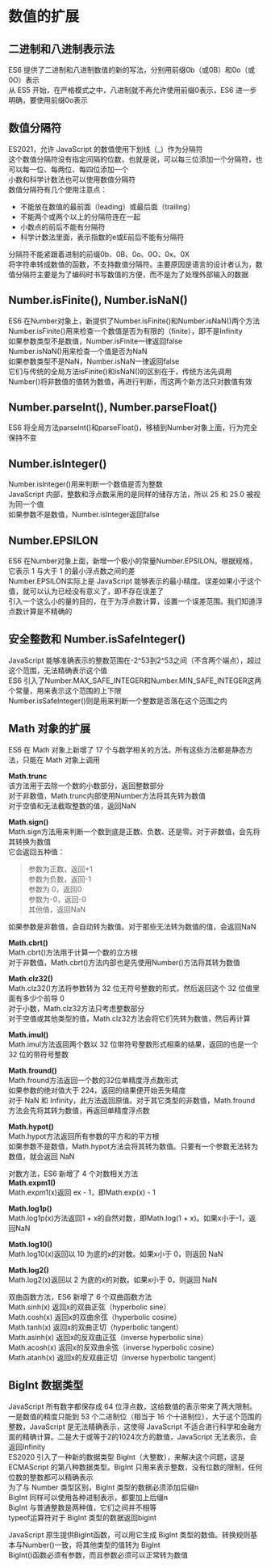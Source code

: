 数值的扩展
===

二进制和八进制表示法 
---

ES6 提供了二进制和八进制数值的新的写法，分别用前缀0b（或0B）和0o（或0O）表示  
从 ES5 开始，在严格模式之中，八进制就不再允许使用前缀0表示，ES6 进一步明确，要使用前缀0o表示  


数值分隔符
---

ES2021，允许 JavaScript 的数值使用下划线（_）作为分隔符  
这个数值分隔符没有指定间隔的位数，也就是说，可以每三位添加一个分隔符，也可以每一位、每两位、每四位添加一个  
小数和科学计数法也可以使用数值分隔符  
数值分隔符有几个使用注意点：  
* 不能放在数值的最前面（leading）或最后面（trailing）  
* 不能两个或两个以上的分隔符连在一起  
* 小数点的前后不能有分隔符  
* 科学计数法里面，表示指数的e或E前后不能有分隔符  

分隔符不能紧跟着进制的前缀0b、0B、0o、0O、0x、0X  
将字符串转成数值的函数，不支持数值分隔符。主要原因是语言的设计者认为，数值分隔符主要是为了编码时书写数值的方便，而不是为了处理外部输入的数据  


Number.isFinite(), Number.isNaN()
---

ES6 在Number对象上，新提供了Number.isFinite()和Number.isNaN()两个方法  
Number.isFinite()用来检查一个数值是否为有限的（finite），即不是Infinity  
如果参数类型不是数值，Number.isFinite一律返回false  
Number.isNaN()用来检查一个值是否为NaN  
如果参数类型不是NaN，Number.isNaN一律返回false  
它们与传统的全局方法isFinite()和isNaN()的区别在于，传统方法先调用Number()将非数值的值转为数值，再进行判断，而这两个新方法只对数值有效  



Number.parseInt(), Number.parseFloat() 
---

ES6 将全局方法parseInt()和parseFloat()，移植到Number对象上面，行为完全保持不变  


Number.isInteger()
---

Number.isInteger()用来判断一个数值是否为整数  
JavaScript 内部，整数和浮点数采用的是同样的储存方法，所以 25 和 25.0 被视为同一个值  
如果参数不是数值，Number.isInteger返回false 


Number.EPSILON
---

ES6 在Number对象上面，新增一个极小的常量Number.EPSILON。根据规格，它表示 1 与大于 1 的最小浮点数之间的差  
Number.EPSILON实际上是 JavaScript 能够表示的最小精度。误差如果小于这个值，就可以认为已经没有意义了，即不存在误差了  
引入一个这么小的量的目的，在于为浮点数计算，设置一个误差范围。我们知道浮点数计算是不精确的  



安全整数和 Number.isSafeInteger()
---

JavaScript 能够准确表示的整数范围在-2^53到2^53之间（不含两个端点），超过这个范围，无法精确表示这个值  
ES6 引入了Number.MAX_SAFE_INTEGER和Number.MIN_SAFE_INTEGER这两个常量，用来表示这个范围的上下限  
Number.isSafeInteger()则是用来判断一个整数是否落在这个范围之内  


Math 对象的扩展
---

ES6 在 Math 对象上新增了 17 个与数学相关的方法。所有这些方法都是静态方法，只能在 Math 对象上调用  

**Math.trunc**  
该方法用于去除一个数的小数部分，返回整数部分  
对于非数值，Math.trunc内部使用Number方法将其先转为数值  
对于空值和无法截取整数的值，返回NaN  

**Math.sign()**    
Math.sign方法用来判断一个数到底是正数、负数、还是零。对于非数值，会先将其转换为数值  
它会返回五种值： 
  
> 参数为正数，返回+1  
> 参数为负数，返回-1  
> 参数为 0，返回0  
> 参数为-0，返回-0  
> 其他值，返回NaN  

如果参数是非数值，会自动转为数值。对于那些无法转为数值的值，会返回NaN  

**Math.cbrt()**   
Math.cbrt()方法用于计算一个数的立方根  
对于非数值，Math.cbrt()方法内部也是先使用Number()方法将其转为数值  

**Math.clz32()**  
Math.clz32()方法将参数转为 32 位无符号整数的形式，然后返回这个 32 位值里面有多少个前导 0  
对于小数，Math.clz32方法只考虑整数部分  
对于空值或其他类型的值，Math.clz32方法会将它们先转为数值，然后再计算  

**Math.imul()**  
Math.imul方法返回两个数以 32 位带符号整数形式相乘的结果，返回的也是一个 32 位的带符号整数  

**Math.fround()**  
Math.fround方法返回一个数的32位单精度浮点数形式  
如果参数的绝对值大于 224，返回的结果便开始丢失精度  
对于 NaN 和 Infinity，此方法返回原值。对于其它类型的非数值，Math.fround 方法会先将其转为数值，再返回单精度浮点数  

**Math.hypot()**  
Math.hypot方法返回所有参数的平方和的平方根  
如果参数不是数值，Math.hypot方法会将其转为数值。只要有一个参数无法转为数值，就会返回 NaN  

对数方法，ES6 新增了 4 个对数相关方法  
**Math.expm1()**  
Math.expm1(x)返回 ex - 1，即Math.exp(x) - 1  

**Math.log1p()**  
Math.log1p(x)方法返回1 + x的自然对数，即Math.log(1 + x)。如果x小于-1，返回NaN  

**Math.log10()**  
Math.log10(x)返回以 10 为底的x的对数。如果x小于 0，则返回 NaN  

**Math.log2()**  
Math.log2(x)返回以 2 为底的x的对数。如果x小于 0，则返回 NaN  

双曲函数方法，ES6 新增了 6 个双曲函数方法  
Math.sinh(x) 返回x的双曲正弦（hyperbolic sine）  
Math.cosh(x) 返回x的双曲余弦（hyperbolic cosine）  
Math.tanh(x) 返回x的双曲正切（hyperbolic tangent）  
Math.asinh(x) 返回x的反双曲正弦（inverse hyperbolic sine）  
Math.acosh(x) 返回x的反双曲余弦（inverse hyperbolic cosine）  
Math.atanh(x) 返回x的反双曲正切（inverse hyperbolic tangent）  

BigInt 数据类型
---

JavaScript 所有数字都保存成 64 位浮点数，这给数值的表示带来了两大限制。一是数值的精度只能到 53 个二进制位（相当于 16 个十进制位），大于这个范围的整数，JavaScript 是无法精确表示，这使得 JavaScript 不适合进行科学和金融方面的精确计算。二是大于或等于2的1024次方的数值，JavaScript 无法表示，会返回Infinity  
ES2020 引入了一种新的数据类型 BigInt（大整数），来解决这个问题，这是 ECMAScript 的第八种数据类型。BigInt 只用来表示整数，没有位数的限制，任何位数的整数都可以精确表示  
为了与 Number 类型区别，BigInt 类型的数据必须添加后缀n  
BigInt 同样可以使用各种进制表示，都要加上后缀n  
BigInt 与普通整数是两种值，它们之间并不相等  
typeof运算符对于 BigInt 类型的数据返回bigint  

JavaScript 原生提供BigInt函数，可以用它生成 BigInt 类型的数值。转换规则基本与Number()一致，将其他类型的值转为 BigInt  
BigInt()函数必须有参数，而且参数必须可以正常转为数值  

